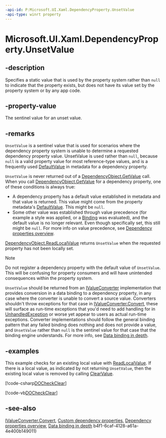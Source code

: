 ```yaml
---
-api-id: P:Microsoft.UI.Xaml.DependencyProperty.UnsetValue
-api-type: winrt property
---
```


<!-- Property syntax
public object UnsetValue { get; }
-->

# Microsoft.UI.Xaml.DependencyProperty.UnsetValue

## -description

Specifies a static value that is used by the property system rather than `null` to indicate that the property exists, but does not have its value set by the property system or by any app code.

## -property-value

The sentinel value for an unset value.

## -remarks

`UnsetValue` is a sentinel value that is used for scenarios where the dependency property system is unable to determine a requested dependency property value. UnsetValue is used rather than `null`, because `null` is a valid property value for most reference-type values, and is a frequently used [DefaultValue](propertymetadata_defaultvalue.md) in metadata for a dependency property.

`UnsetValue` is never returned out of a [DependencyObject.GetValue](dependencyobject_getvalue_229640130.md) call. When you call [DependencyObject.GetValue](dependencyobject_getvalue_229640130.md) for a dependency property, one of these conditions is always true:

+ A dependency property has a default value established in metadata and that value is returned. This value might come from the property metadata's [DefaultValue](propertymetadata_defaultvalue.md). This might be `null`.
+ Some other value was established through value precedence (for example a style was applied, or a [Binding](../microsoft.ui.xaml.data/binding.md) was evaluated), and the default value is no longer relevant. Even though specifically set, this still might be `null`. For more info on value precedence, see [Dependency properties overview](/windows/uwp/xaml-platform/dependency-properties-overview).

[DependencyObject.ReadLocalValue](dependencyobject_readlocalvalue_1526948202.md) returns `UnsetValue` when the requested property has not been locally set.

> [!NOTE]
> Do not register a dependency property with the default value of `UnsetValue`. This will be confusing for property consumers and will have unintended consequences within the property system.

<!--<rem  xmlns:xsi="http://www.w3.org/2001/XMLSchema-instance">Comment out don't think this applies. UnsetValue has a special meaning when used as the return value of a property changed callback.</rem>-->
`UnsetValue` should be returned from an [IValueConverter](../microsoft.ui.xaml.data/ivalueconverter.md) implementation that provides conversion in a data binding to a dependency property, in any case where the converter is unable to convert a source value. Converters shouldn't throw exceptions for that case in [IValueConverter.Convert](../microsoft.ui.xaml.data/ivalueconverter_convert_101701969.md), these will surface as run-time exceptions that you'd need to add handling for in [UnhandledException](application_unhandledexception.md) or worse yet appear to users as actual run-time exceptions. Converter implementations should follow the general binding pattern that any failed binding does nothing and does not provide a value, and `UnsetValue` rather than `null` is the sentinel value for that case that the binding engine understands. For more info, see [Data binding in depth](/windows/uwp/data-binding/data-binding-in-depth).

## -examples

This example checks for an existing local value with [ReadLocalValue](dependencyobject_readlocalvalue_1526948202.md). If there is a local value, as indicated by not returning `UnsetValue`, then the existing local value is removed by calling [ClearValue](dependencyobject_clearvalue_171358816.md).

[!code-csharp[DOCheckClear](../microsoft.ui.xaml/code/DOandDP/csharp/Class1.cs#SnippetDOCheckClear)]

[!code-vb[DOCheckClear](../microsoft.ui.xaml/code/DOandDP/vbnet/Class1.vb#SnippetDOCheckClear)]

## -see-also

[IValueConverter.Convert](../microsoft.ui.xaml.data/ivalueconverter_convert_101701969.md), [Custom dependency properties](/windows/uwp/xaml-platform/custom-dependency-properties), [Dependency properties overview](/windows/uwp/xaml-platform/dependency-properties-overview), [Data binding in depth](/windows/uwp/data-binding/data-binding-in-depth)
b4f1-6caf-4128-a61a-4e400b149011)
